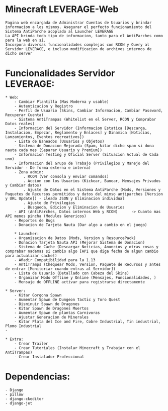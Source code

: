 # Minecraft LEVERAGE-Web
    Pagina web encargada de Administrar Cuentas de Usuarios y brindar informacion a los mismos. Asegurar el perfecto funcionamiento del Sistema AntiParche acoplado al Launcher LEVERAGE
    La API brinda todo tipo de informacion, tanto para el AntiParches como para la web en si.
    Incorpora diversas funcionalidades complejas con RCON y Query al Servidor LEVERAGE, e incluso modificacion de archivos internos de dicho server

# Funcionalidades Servidor LEVERAGE:
    * Web:
        - Cambiar Plantilla (Mas Moderna y usable)
        - Autenticacion y Registro
        - Perfil de Usuario (Skins, Cambiar Informacion, Cambiar Password, Recuperar Cuenta)
        - Sistema AntiTrampas (Whitelist en el Server, RCON y Comprabar Datos reales)
        - Informacion del Servidor (Informacion Estatica [Descarga, Instalacion, Empezar, Reglamento y Enlaces] y Dinamica [Noticias, Lanzamientos, Eventos recreativos])
        - Lista de Baneados (Usuarios y Objetos)
        - Sistema de Donacion Mejorada (Spam, kitar dicho spam si dona nauta cada mes [Separar Usuario y Premium])
        - Informacion Testing y Oficial Server (Situacion Actual de Cada uno)
        - Informacion del Grupo de Trabajo (Privilegios y Manejo del Servidor - De forma externa e interna)
        - Zona admin:
            . RCON (Ver consola y enviar comandos)
            . Accion con los Usuarios (Kickear, Banear, Mensajes Privados y Cambiar datos)
            . Ajuste de Datos en el Sistema AntiParche (Mods, Versiones y Paquetes de Recursos permitidos y datos del mimso antiparches [Version y URL Update]) - Lleado JSON y Eliminacion individual
            . Ajuste de Privilegios
            . Busqueda, Edicion y Eliminacion de Usuarios
        - API (AntiParches, Datos internos Web y RCON)		-> Cuanto mas API menos pincha (Modulos Genericos)
        - Reportes de Bugs
        - Donacion de Tarjeta Nauta (Dar algo a cambio en el juego)

        * Launcher:
        - Organizacion de Datos (Mods, Version y ResourcePack)
        - Donacion Tarjeta Nauta API (Mejorar Sistema de Donacion)
        - Sistema de Cache (Descargar Noticias, Anuncios y otras cosas y comprabar nadamas si cambio algo [API que diga fecha de algun cambio para actualizar cache])
        - Añadir Compatibilidad para la 1.13
        - AntiTramps (Chequear Mods, Version, Paquete de Recursos y antes de entrar [Monitoriar cuando entras al Servidor])
        - Lista de Usuario (Detallado con Cabeza del Skins)
        - Organizar Modo Offline y Online (Mensajes, Funcionalidades, )
        - Mensaje de OFFLINE activar para registrarse directamente
    
    * Server:
        - Kitar Gorgona Spawn
        - Aumentar Spawn de Dungeon Tactic y Toro Quest
        - Disminuir Spawn de Dragones
        - Kitar Spawn de Dragones Muertos
        - Aumentar Spawn de plantas Carnivoras
        - Ajustar Generacion de Minerales
        - Kitar Plata del Ice and Fire, Cobre Industrial, Tin industrial, Plomo Industrial
    - 
    
    * Extra:
        - Crear Trailer
        - Crear Tutoriales (Instalar Minecraft y Trabajar con el AntiTrampas)
        - Crear Instalador Profeccional
        
        
# Dependencias:
    - Django
    - pillow
    - django-ckeditor
    - django-jet
